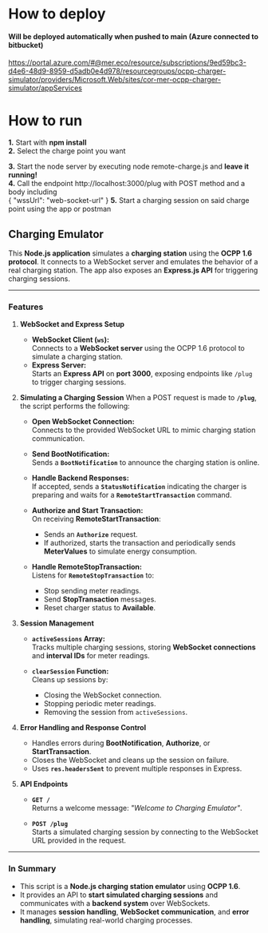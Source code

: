 
# How to deploy

#### Will be deployed automatically when pushed to main (Azure connected to bitbucket)
https://portal.azure.com/#@mer.eco/resource/subscriptions/9ed59bc3-d4e6-48d9-8959-d5adb0e4d978/resourcegroups/ocpp-charger-simulator/providers/Microsoft.Web/sites/cor-mer-ocpp-charger-simulator/appServices
# How to run


**1.** Start with **npm install**  
**2.** Select the charge point you want

**3.** Start the node server by executing  node remote-charge.js and **leave it running!**  
**4.** Call the endpoint http://localhost:3000/plug with POST method and a body including  
{
"wssUrl": "web-socket-url"
}
**5.** Start a charging session on said charge point using the app or postman    



## Charging Emulator

This **Node.js application** simulates a **charging station** using the **OCPP 1.6 protocol**. It connects to a WebSocket server and emulates the behavior of a real charging station. The app also exposes an **Express.js API** for triggering charging sessions.

---

### Features

1. **WebSocket and Express Setup**
    - **WebSocket Client (`ws`):**  
      Connects to a **WebSocket server** using the OCPP 1.6 protocol to simulate a charging station.
    - **Express Server:**  
      Starts an **Express API** on **port 3000**, exposing endpoints like `/plug` to trigger charging sessions.

2. **Simulating a Charging Session**
   When a POST request is made to **`/plug`**, the script performs the following:

    - **Open WebSocket Connection:**  
      Connects to the provided WebSocket URL to mimic charging station communication.

    - **Send BootNotification:**  
      Sends a **`BootNotification`** to announce the charging station is online.

    - **Handle Backend Responses:**  
      If accepted, sends a **`StatusNotification`** indicating the charger is preparing and waits for a **`RemoteStartTransaction`** command.

    - **Authorize and Start Transaction:**  
      On receiving **RemoteStartTransaction**:
        - Sends an **`Authorize`** request.
        - If authorized, starts the transaction and periodically sends **MeterValues** to simulate energy consumption.

    - **Handle RemoteStopTransaction:**  
      Listens for **`RemoteStopTransaction`** to:
        - Stop sending meter readings.
        - Send **StopTransaction** messages.
        - Reset charger status to **Available**.

3. **Session Management**
    - **`activeSessions` Array:**  
      Tracks multiple charging sessions, storing **WebSocket connections** and **interval IDs** for meter readings.

    - **`clearSession` Function:**  
      Cleans up sessions by:
        - Closing the WebSocket connection.
        - Stopping periodic meter readings.
        - Removing the session from `activeSessions`.

4. **Error Handling and Response Control**
    - Handles errors during **BootNotification**, **Authorize**, or **StartTransaction**.
    - Closes the WebSocket and cleans up the session on failure.
    - Uses **`res.headersSent`** to prevent multiple responses in Express.

5. **API Endpoints**
    - **`GET /`**  
      Returns a welcome message: *"Welcome to Charging Emulator"*.

    - **`POST /plug`**  
      Starts a simulated charging session by connecting to the WebSocket URL provided in the request.

---

### In Summary

- This script is a **Node.js charging station emulator** using **OCPP 1.6**.
- It provides an API to **start simulated charging sessions** and communicates with a **backend system** over WebSockets.
- It manages **session handling**, **WebSocket communication**, and **error handling**, simulating real-world charging processes.